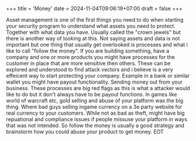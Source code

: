 +++
title = 'Money'
date = 2024-11-04T09:06:19+07:00
draft = false
+++


Asset management is one of the first things you need to do when starting your security program to understand what assets you need to protect. Together with what data you have. Usually called the "crown jewels" but there is another way of looking at this. Not saying assets and data is not important but one thing that usually get overlooked is processes and what i like to call "follow the money". If you are building something, have a company and one or more products you might have processes for the customer in place that are more sensitive then others. These can be explored and understood to find attack vectors and i believe is a very effeicent way to start protecting your company. Example in a bank or similar wallet you might have payout functionality. Sending money out from your business. These processes are big red flags as this is what a attacker would like to do but it don't always have to be payout functions. In games like world of warcraft etc, gold selling and abuse of your platform was the big thing. Where bad guys selling ingame currency on a 3e party website for real currency to your customers. While not as bad as theft, might have big repuational and compliance issues if people missuse your platform in ways that was not intended. So follow the money is usually a good strategy and brainstorm how you could abuse your product to get money. EOT
